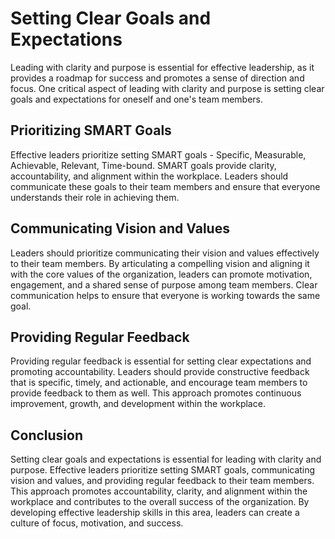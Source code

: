 Setting Clear Goals and Expectations
=================================================================================

Leading with clarity and purpose is essential for effective leadership, as it provides a roadmap for success and promotes a sense of direction and focus. One critical aspect of leading with clarity and purpose is setting clear goals and expectations for oneself and one's team members.

Prioritizing SMART Goals
------------------------

Effective leaders prioritize setting SMART goals - Specific, Measurable, Achievable, Relevant, Time-bound. SMART goals provide clarity, accountability, and alignment within the workplace. Leaders should communicate these goals to their team members and ensure that everyone understands their role in achieving them.

Communicating Vision and Values
-------------------------------

Leaders should prioritize communicating their vision and values effectively to their team members. By articulating a compelling vision and aligning it with the core values of the organization, leaders can promote motivation, engagement, and a shared sense of purpose among team members. Clear communication helps to ensure that everyone is working towards the same goal.

Providing Regular Feedback
--------------------------

Providing regular feedback is essential for setting clear expectations and promoting accountability. Leaders should provide constructive feedback that is specific, timely, and actionable, and encourage team members to provide feedback to them as well. This approach promotes continuous improvement, growth, and development within the workplace.

Conclusion
----------

Setting clear goals and expectations is essential for leading with clarity and purpose. Effective leaders prioritize setting SMART goals, communicating vision and values, and providing regular feedback to their team members. This approach promotes accountability, clarity, and alignment within the workplace and contributes to the overall success of the organization. By developing effective leadership skills in this area, leaders can create a culture of focus, motivation, and success.
